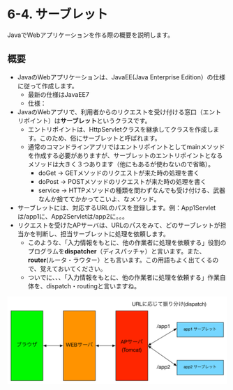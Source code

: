 # 6-4. サーブレット

JavaでWebアプリケーションを作る際の概要を説明します。

## 概要
- JavaのWebアプリケーションは、JavaEE(Java Enterprise Edition）の仕様に従って作成します。
    - 最新の仕様はJavaEE7
    - 仕様：
- JavaのWebアプリで、利用者からのリクエストを受け付ける窓口（エントリポイント）は**サーブレット**というクラスです。
    - エントリポイントは、HttpServletクラスを継承してクラスを作成します。このため、俗にサーブレットと呼ばれます。
    - 通常のコマンドラインアプリではエントリポイントとしてmainメソッドを作成する必要がありますが、サーブレットのエントリポイントとなるメソッドは大きく３つあります（他にもあるが使わないので省略）。
        - doGet -> GETメソッドのリクエストが来た時の処理を書く
        - doPost -> POSTメソッドのリクエストが来た時の処理を書く
        - service -> HTTPメソッドの種類を問わずなんでも受け付ける、武器なんか捨ててかかってこいよ、なメソッド。
- サーブレットには、対応するURLのパスを登録します。例：App1Servletは/app1に、App2Servletは/app2に。。。
- リクエストを受けたAPサーバは、URLのパスをみて、どのサーブレットが担当かを判断し、担当サーブレットに処理を依頼します。
  - このような、「入力情報をもとに、他の作業者に処理を依頼する」役割のプログラムを**dispatcher**（ディスパッチャ）と言います。また、**router**(ルータ・ラウター）とも言います。この用語もよく出てくるので、覚えておいてください。
  - ついでに、、、「入力情報をもとに、他の作業者に処理を依頼する」作業自体を、dispatch・routingと言いますね。


![](../images/image-06-0003.png)